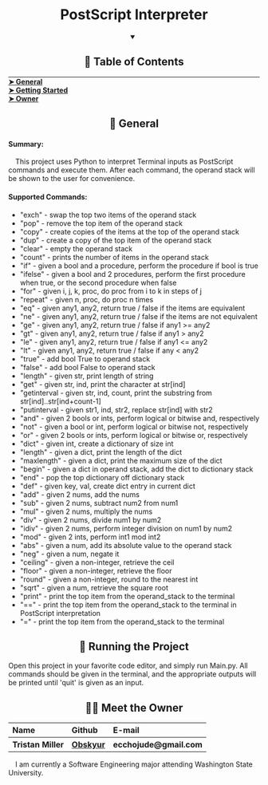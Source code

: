 <div align="center"><h1 align="center"> PostScript Interpreter </h1></div>

<!-- Table of Contents -->
<details open="open">
<summary align="center"><h2 id="table-of-contents"> 📖 Table of Contents </h2></summary>
<hr style="margin:0">
<a href="#general"><strong> ➤ General </strong></a><br>
<a href="#start"><strong> ➤ Getting Started </strong></a><br>
<a href="#owner"><strong> ➤ Owner </strong></a>
</details>


<!-- General -->
<div align="center"><h2 id="general">
📃 General
</h2></div>
<p align="justified">
<h4>Summary:</h4>
&emsp;This project uses Python to interpret Terminal inputs as PostScript commands and execute them. After each command, the operand stack will be shown to the user for convenience.
<h4>Supported Commands:</h4>
<ul>
    <li>"exch" - swap the top two items of the operand stack</li>
    <li>"pop" - remove the top item of the operand stack</li>
    <li>"copy" - create copies of the items at the top of the operand stack</li>
    <li>"dup" - create a copy of the top item of the operand stack</li>
    <li>"clear" - empty the operand stack</li>
    <li>"count" - prints the number of items in the operand stack</li>
    <li>"if" - given a bool and a procedure, perform the procedure if bool is true</li>
    <li>"ifelse" - given a bool and 2 procedures, perform the first procedure when true, or the second procedure when false</li>
    <li>"for" - given i, j, k, proc, do proc from i to k in steps of j</li>
    <li>"repeat" - given n, proc, do proc n times</li>
    <li>"eq" - given any1, any2, return true / false if the items are equivalent</li>
    <li>"ne" - given any1, any2, return true / false if the items are not equivalent</li>
    <li>"ge" - given any1, any2, return true / false if any1 >= any2</li>
    <li>"gt" - given any1, any2, return true / false if any1 > any2</li>
    <li>"le" - given any1, any2, return true / false if any1 <= any2</li>
    <li>"lt" - given any1, any2, return true / false if any < any2</li>
    <li>"true" - add bool True to operand stack</li>
    <li>"false" - add bool False to operand stack</li>
    <li>"length" - given str, print length of string</li>
    <li>"get" - given str, ind, print the character at str[ind]</li>
    <li>"getinterval - given str, ind, count, print the substring from str[ind]..str[ind+count-1]</li>
    <li>"putinterval - given str1, ind, str2, replace str[ind] with str2</li>
    <li>"and" - given 2 bools or ints, perform logical or bitwise and, respectively</li>
    <li>"not" - given a bool or int, perform logical or bitwise not, respectively</li>
    <li>"or" - given 2 bools or ints, perform logical or bitwise or, respectively</li>
    <li>"dict" - given int, create a dictionary of size int</li>
    <li>"length" - given a dict, print the length of the dict</li>
    <li>"maxlength" - given a dict, print the maximum size of the dict</li>
    <li>"begin" - given a dict in operand stack, add the dict to dictionary stack</li>
    <li>"end" - pop the top dictionary off dictionary stack</li>
    <li>"def" - given key, val, create dict entry in current dict</li>
    <li>"add" - given 2 nums, add the nums</li>
    <li>"sub" - given 2 nums, subtract num2 from num1</li>
    <li>"mul" - given 2 nums, multiply the nums</li>
    <li>"div" - given 2 nums, divide num1 by num2</li>
    <li>"idiv" - given 2 nums, perform integer division on num1 by num2</li>
    <li>"mod" - given 2 ints, perform int1 mod int2</li>
    <li>"abs" - given a num, add its absolute value to the operand stack</li>
    <li>"neg" - given a num, negate it</li>
    <li>"ceiling" - given a non-integer, retrieve the ceil</li>
    <li>"floor" - given a non-integer, retrieve the floor</li>
    <li>"round" - given a non-integer, round to the nearest int</li>
    <li>"sqrt" - given a num, retrieve the square root</li>
    <li>"print" - print the top item from the operand_stack to the terminal</li>
    <li>"==" - print the top item from the operand_stack to the terminal in PostScript interpretation</li>
    <li>"=" - print the top item from the operand_stack to the terminal</li>
</ul>
</p>

<!-- Getting Started -->
<div align="center"><h2 id="start">
💨 Running the Project
</h2></div>
Open this project in your favorite code editor, and simply run Main.py. All commands should be given in the terminal, and the appropriate outputs will be printed until 'quit' is given as an input.


<!-- Owner Info -->
<div align="center"><h2 id="owner"> 🧑‍🎓 Meet the Owner </h2></div>
<table> 
  <tr align="left">
    <th><b> Name </b></th>
    <th><b> Github </b></th>
    <th><b> E-mail </b></th>
  </tr>
  <tr align="left">
    <th> Tristan Miller </th>
    <th><a href="https://github.com/Obskyur"> Obskyur </a></th>
    <th> ecchojude@gmail.com </th>
  </tr>
</table>
<p>
&emsp;I am currently a Software Engineering major attending Washington State University.
</p>
